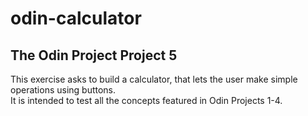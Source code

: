 # odin-calculator
## The Odin Project Project 5
This exercise asks to build a calculator, that lets the user make simple operations using buttons.\
It is intended to test all the concepts featured in Odin Projects 1-4.